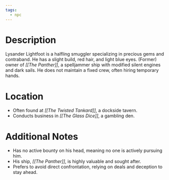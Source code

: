```yaml
---
tags:
  - npc
---
```

# Description
Lysander Lightfoot is a halfling smuggler specializing in precious gems and contraband. He has a slight build, red hair, and light blue eyes. (Former) owner of *[[The Panther]]*, a spelljammer ship with modified silent engines and dark sails. He does not maintain a fixed crew, often hiring temporary hands.
# Location
- Often found at *[[The Twisted Tankard]]*, a dockside tavern.
- Conducts business in *[[The Glass Dice]]*, a gambling den.
# Additional Notes
- Has no active bounty on his head, meaning no one is actively pursuing him.
- His ship, *[[The Panther]]*, is highly valuable and sought after.
- Prefers to avoid direct confrontation, relying on deals and deception to stay ahead.